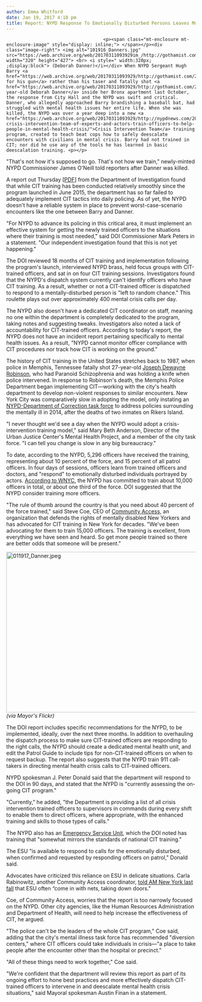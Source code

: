 ```yaml
---
author: Emma Whitford
date: Jan 19, 2017 4:18 pm
title: Report: NYPD Response To Emotionally Disturbed Persons Leaves Much Up To 'Random Chance'
---
```


	
										<p><span class="mt-enclosure mt-enclosure-image" style="display: inline;"> </span></p><div class="image-right"> <img alt="101916_Danners.jpg" src="https://web.archive.org/web/20170311093929im_/http://gothamist.com/attachments/nyc_ewhitford/101916_Danners.jpg" width="320" height="427"> <br> <i style=" width:320px; ;display:block"> (Deborah Danner)</i></div> When NYPD Sergeant Hugh Barry <a href="https://web.archive.org/web/20170311093929/http://gothamist.com/2016/10/19/nypd_killing_edp_bronx.php">reached for his gun</a> rather than his taser and fatally shot <a href="https://web.archive.org/web/20170311093929/http://gothamist.com/2016/10/19/deborah_danner_shooting.php">66-year-old Deborah Danner</a> inside her Bronx apartment last October, the response from City Hall and the NYPD was swift and critical. Danner, who allegedly approached Barry brandishing a baseball bat, had struggled with mental health issues her entire life. When she was killed, the NYPD was over a year deep into a new <a href="https://web.archive.org/web/20170311093929/http://nypdnews.com/2015/09/nypd-crisis-intervention-team-of-experts-and-actors-train-officers-to-help-people-in-mental-health-crisis/">Crisis Intervention Team</a> training program, created to teach beat cops how to safely deescalate encounters with civilians in mental crisis. Barry had not trained in CIT; nor did he use any of the tools he has learned in basic deescalation training. <p></p>

<p>&quot;That&apos;s not how it&apos;s supposed to go. That&apos;s not how we train,&quot; newly-minted NYPD Commissioner James O&apos;Neill told reporters after Danner was killed.</p>

<p>A report out Thursday [<a href="https://web.archive.org/web/20170311093929/http://www1.nyc.gov/assets/oignypd/downloads/pdf/Reports/CIT_Report_01192017.pdf">PDF</a>] from the Department of Investigation found that while CIT training has been conducted relatively smoothly since the program launched in June 2015, the department has so far failed to adequately implement CIT tactics into daily policing. As of yet, the NYPD doesn&apos;t have a reliable system in place to prevent worst-case-scenario encounters like the one between Barry and Danner. </p>

<p>&quot;For NYPD to advance its policing in this critical area, it must implement an effective system for getting the newly trained officers to the situations where their training is most needed,&quot; said DOI Commissioner Mark Peters in a statement. &quot;Our independent investigation found that this is not yet happening.&quot; </p>

<p>The DOI reviewed 18 months of CIT training and implementation following the program&apos;s  launch, interviewed NYPD brass, held focus groups with CIT-trained officers, and sat in on four CIT training sessions. Investigators found that the NYPD&apos;s dispatch system currently can&apos;t identify officers who have CIT training. As a result, whether or not a CIT-trained officer is dispatched to respond to a mentally-disturbed person is &quot;left to random chance.&quot; This roulette plays out over approximately 400 mental crisis calls per day. </p>

<p>The NYPD also doesn&apos;t have a dedicated CIT coordinator on staff, meaning no one within the department is completely dedicated to the program, taking notes and suggesting tweaks. Investigators also noted a lack of accountability for CIT-trained officers. According to today&apos;s report, the NYPD does not have an incident report pertaining specifically to mental health issues. As a result, &quot;NYPD cannot monitor officer compliance with CIT procedures nor track how CIT is working on the ground.&quot; </p>

<p>The history of CIT training in the United States stretches back to 1987, when police in Memphis, Tennessee fatally shot 27-year-old <a href="https://web.archive.org/web/20170311093929/http://nationswell.com/cops-citizens-5-ways-strengthen-bonds/">Joseph Dewayne Robinson</a>, who had Paranoid Schizophrenia and was holding a knife when police intervened. In response to Robinson&apos;s death, the Memphis Police Department began implementing CIT&#x2014;working with the city&apos;s health department to develop non-violent responses to similar encounters. New York City was comparatively slow in adopting the model, only instating an <a href="https://web.archive.org/web/20170311093929/http://gothamist.com/2014/06/02/nypd_edp_task_force.php">NYPD-Department of Correction task force</a> to address policies surrounding the mentally ill in 2014, after the deaths of two inmates on Rikers Island. </p>

<p>&quot;I never thought we&apos;d see a day when the NYPD would adopt a crisis-intervention training model,&quot; said Mary Beth Anderson, Director of the Urban Justice Center&apos;s Mental Health Project, and a member of the city task force. &quot;I can tell you change is slow in any big bureaucracy.&quot; </p>

<p>To date, according to the NYPD, 5,296 officers have received the training, representing about 10 percent of the force, and 15 percent of all patrol officers. In four days of sessions, officers learn from trained officers and doctors, and &quot;respond&quot; to emotionally disturbed individuals portrayed by actors. <a href="https://web.archive.org/web/20170311093929/http://www.wnyc.org/story/new-yorks-kindest/">According to WNYC</a>, the NYPD has committed to train about 10,000 officers in total, or about one third of the force. DOI suggested that the NYPD consider training more officers. </p>

<p>&quot;The rule of thumb around the country is that you need about 40 percent of the force trained,&quot; said Steve Coe, CEO of <a href="https://web.archive.org/web/20170311093929/http://www.communityaccess.org/">Community Access</a>, an organization that defends the rights of mentally disabled New Yorkers and has advocated for CIT training in New York for decades. &quot;We&apos;ve been advocating for them to train 15,000 officers. The training is excellent, from everything we have seen and heard. So get more people trained so there are better odds that someone will be present.&quot; </p>

<p><span class="mt-enclosure mt-enclosure-image" style="display: inline;"> </span></p><div class="image-none"> <img alt="011917_Danner.jpeg" src="https://web.archive.org/web/20170311093929im_/http://gothamist.com/attachments/nyc_ewhitford/011917_Danner.jpeg" width="640" height="426"> <br> <i> (via Mayor&apos;s Flickr) </i></div> <p></p>

<p>The DOI report includes specific recommendations for the NYPD, to be implemented, ideally, over the next three months. In addition to overhauling the dispatch process to make sure CIT-trained officers are responding to the right calls, the NYPD should create a dedicated mental health unit, and edit the Patrol Guide to include tips for non-CIT-trained officers on when to request backup. The report also suggests that the NYPD train 911 call-takers in directing mental health crisis calls to CIT-trained officers. </p>

<p>NYPD spokesman J. Peter Donald said that the department will respond to the DOI in 90 days, and stated that the NYPD is &quot;currently assessing the on-going CIT program.&quot;</p>

<p>&quot;Currently,&quot; he added, &quot;the Department is providing a list of all crisis intervention trained officers to supervisors in commands during every shift to enable them to direct officers, where appropriate, with the enhanced training and skills to those types of calls.&quot;</p>

<p>The NYPD also has an <a href="https://web.archive.org/web/20170311093929/http://gothamist.com/2012/09/19/photos_video_nypd_emergency_service.php#photo-1">Emergency Service Unit</a>, which the DOI noted has training that &quot;somewhat mirrors the standards of national CIT training.&quot; </p>

<p>The ESU &quot;is available to respond to calls for the emotionally disturbed, when confirmed and requested by responding officers on patrol,&quot; Donald said. </p>

<p>Advocates have criticized this reliance on ESU in delicate situations. Carla Rabinowitz, another Community Access coordinator, <a href="https://web.archive.org/web/20170311093929/http://www.amny.com/opinion/columnists/mark-chiusano/can-more-training-help-police-deal-with-emotionally-disturbed-people-1.12483588">told AM New York last fall</a> that ESU often &#x201C;come in with nets, taking down doors.&quot;</p>

<p>Coe, of Community Access, worries that the report is too narrowly focused on the NYPD. Other city agencies, like the Human Resources Administration and Department of Health, will need to help increase the effectiveness of CIT, he argued. </p>

<p>&quot;The police can&apos;t be the leaders of the whole CIT program,&quot; Coe said, adding that the city&apos;s mental illness task force has recommended &quot;diversion centers,&quot; where CIT officers could take individuals in crisis&#x2014;&quot;a place to take people after the encounter other than the hospital or precinct.&quot; </p>

<p>&quot;All of these things need to work together,&quot; Coe said. </p>

<p>&quot;We&apos;re confident that the department will review this report as part of its ongoing effort to hone best practices and more effectively dispatch CIT-trained officers to intervene in and deescalate mental health crisis situations,&quot; said Mayoral spokesman Austin Finan in a statement. </p>					
										
									
				